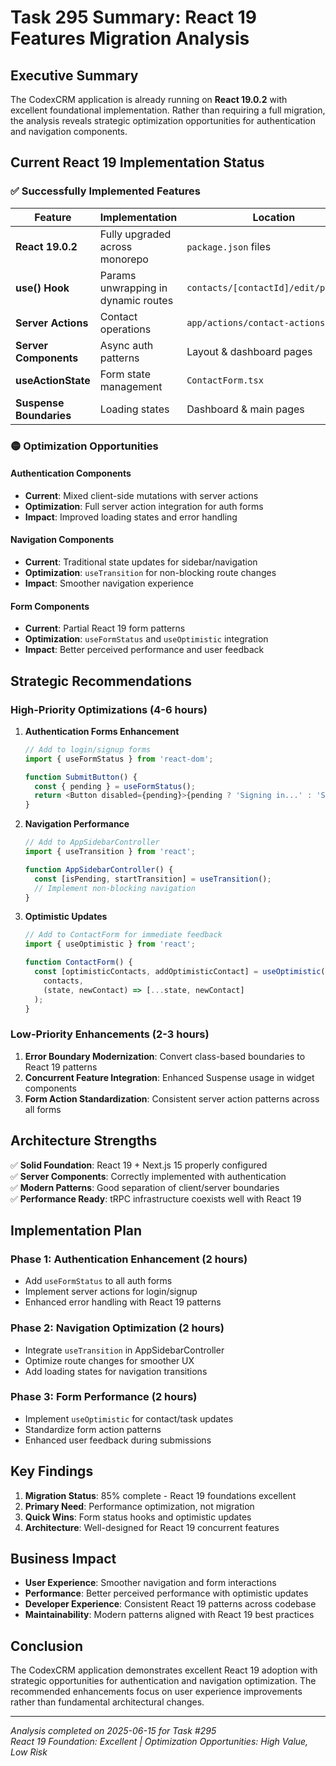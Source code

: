 # Task 295 Summary: React 19 Features Migration Analysis

## Executive Summary

The CodexCRM application is already running on **React 19.0.2** with excellent foundational implementation. Rather than requiring a full migration, the analysis reveals strategic optimization opportunities for authentication and navigation components.

## Current React 19 Implementation Status

### ✅ **Successfully Implemented Features**

| Feature                 | Implementation                      | Location                             | Status      |
| ----------------------- | ----------------------------------- | ------------------------------------ | ----------- |
| **React 19.0.2**        | Fully upgraded across monorepo      | `package.json` files                 | ✅ Complete |
| **use() Hook**          | Params unwrapping in dynamic routes | `contacts/[contactId]/edit/page.tsx` | ✅ Complete |
| **Server Actions**      | Contact operations                  | `app/actions/contact-actions.ts`     | ✅ Complete |
| **Server Components**   | Async auth patterns                 | Layout & dashboard pages             | ✅ Complete |
| **useActionState**      | Form state management               | `ContactForm.tsx`                    | ✅ Complete |
| **Suspense Boundaries** | Loading states                      | Dashboard & main pages               | ✅ Complete |

### 🟡 **Optimization Opportunities**

#### Authentication Components

- **Current**: Mixed client-side mutations with server actions
- **Optimization**: Full server action integration for auth forms
- **Impact**: Improved loading states and error handling

#### Navigation Components

- **Current**: Traditional state updates for sidebar/navigation
- **Optimization**: `useTransition` for non-blocking route changes
- **Impact**: Smoother navigation experience

#### Form Components

- **Current**: Partial React 19 form patterns
- **Optimization**: `useFormStatus` and `useOptimistic` integration
- **Impact**: Better perceived performance and user feedback

## Strategic Recommendations

### High-Priority Optimizations (4-6 hours)

1. **Authentication Forms Enhancement**

   ```typescript
   // Add to login/signup forms
   import { useFormStatus } from 'react-dom';

   function SubmitButton() {
     const { pending } = useFormStatus();
     return <Button disabled={pending}>{pending ? 'Signing in...' : 'Sign In'}</Button>;
   }
   ```

2. **Navigation Performance**

   ```typescript
   // Add to AppSidebarController
   import { useTransition } from 'react';

   function AppSidebarController() {
     const [isPending, startTransition] = useTransition();
     // Implement non-blocking navigation
   }
   ```

3. **Optimistic Updates**

   ```typescript
   // Add to ContactForm for immediate feedback
   import { useOptimistic } from 'react';

   function ContactForm() {
     const [optimisticContacts, addOptimisticContact] = useOptimistic(
       contacts,
       (state, newContact) => [...state, newContact]
     );
   }
   ```

### Low-Priority Enhancements (2-3 hours)

1. **Error Boundary Modernization**: Convert class-based boundaries to React 19 patterns
2. **Concurrent Feature Integration**: Enhanced Suspense usage in widget components
3. **Form Action Standardization**: Consistent server action patterns across all forms

## Architecture Strengths

✅ **Solid Foundation**: React 19 + Next.js 15 properly configured  
✅ **Server Components**: Correctly implemented with authentication  
✅ **Modern Patterns**: Good separation of client/server boundaries  
✅ **Performance Ready**: tRPC infrastructure coexists well with React 19

## Implementation Plan

### Phase 1: Authentication Enhancement (2 hours)

- Add `useFormStatus` to all auth forms
- Implement server actions for login/signup
- Enhanced error handling with React 19 patterns

### Phase 2: Navigation Optimization (2 hours)

- Integrate `useTransition` in AppSidebarController
- Optimize route changes for smoother UX
- Add loading states for navigation transitions

### Phase 3: Form Performance (2 hours)

- Implement `useOptimistic` for contact/task updates
- Standardize form action patterns
- Enhanced user feedback during submissions

## Key Findings

1. **Migration Status**: 85% complete - React 19 foundations excellent
2. **Primary Need**: Performance optimization, not migration
3. **Quick Wins**: Form status hooks and optimistic updates
4. **Architecture**: Well-designed for React 19 concurrent features

## Business Impact

- **User Experience**: Smoother navigation and form interactions
- **Performance**: Better perceived performance with optimistic updates
- **Developer Experience**: Consistent React 19 patterns across codebase
- **Maintainability**: Modern patterns aligned with React 19 best practices

## Conclusion

The CodexCRM application demonstrates excellent React 19 adoption with strategic opportunities for authentication and navigation optimization. The recommended enhancements focus on user experience improvements rather than fundamental architectural changes.

---

_Analysis completed on 2025-06-15 for Task #295_  
_React 19 Foundation: Excellent | Optimization Opportunities: High Value, Low Risk_
